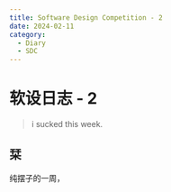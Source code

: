 ```yaml
---
title: Software Design Competition - 2
date: 2024-02-11
category:
  - Diary
  - SDC
---
```


# 软设日志 - 2

> i sucked this week.

<!-- more -->

## 栞

纯摆子的一周，
